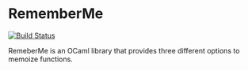 # RememberMe
[![Build Status](https://travis-ci.org/matevzpoljanc/RememberMe.svg?branch=master)](https://travis-ci.org/matevzpoljanc/RememberMe)

RemeberMe is an OCaml library that provides three different options to memoize functions.
